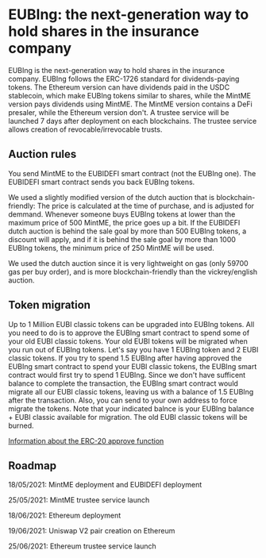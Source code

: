 # EUBIng: the next-generation way to hold shares in the insurance company

EUBIng is the next-generation way to hold shares in the insurance company. EUBIng follows the ERC-1726 standard for dividends-paying tokens.
The Ethereum version can have dividends paid in the USDC stablecoin, which make EUBIng tokens similar to shares, while the MintME version pays dividends using MintME.
The MintME version contains a DeFi presaler, while the Ethereum version don't. A trustee service will be launched 7 days after deployment on each blockchains.
The trustee service allows creation of revocable/irrevocable trusts.

## Auction rules

You send MintME to the EUBIDEFI smart contract (not the EUBIng one). The EUBIDEFI smart contract sends you back EUBIng tokens.

We used a slightly modified version of the dutch auction that is blockchain-friendly: The price is calculated at the time of purchase, and is adjusted for demmand. Whenever someone buys EUBIng tokens at lower than the maximum price of 500 MintME, the price goes up a bit. If the EUBIDEFI dutch auction is behind the sale goal by more than 500 EUBIng tokens, a discount will apply, and if it is behind the sale goal by more than 1000 EUBIng tokens, the minimum price of 250 MintME will be used.

We used the dutch auction since it is very lightweight on gas (only 59700 gas per buy order), and is more blockchain-friendly than the vickrey/english auction.

## Token migration

Up to 1 Million EUBI classic tokens can be upgraded into EUBIng tokens. All you need to do is to approve the EUBIng smart contract to spend some of your old EUBI classic tokens. Your old EUBI tokens will be migrated when you run out of EUBIng tokens. Let's say you have 1 EUBIng token and 2 EUBI classic tokens. If you try to spend 1.5 EUBIng after having approved the EUBIng smart contract to spend your EUBI classic tokens, the EUBIng smart contract would first try to spend 1 EUBIng. Since we don't have sufficent balance to complete the transaction, the EUBIng smart contract would migrate all our EUBI classic tokens, leaving us with a balance of 1.5 EUBIng after the transaction. Also, you can send to your own address to force migrate the tokens. Note that your indicated balnce is your EUBIng balance + EUBI classic available for migration. The old EUBI classic tokens will be burned.

[Information about the ERC-20 approve function](https://docs.openzeppelin.com/contracts/2.x/api/token/erc20#IERC20-approve-address-uint256-)

## Roadmap

18/05/2021: MintME deployment and EUBIDEFI deployment

25/05/2021: MintME trustee service launch

18/06/2021: Ethereum deployment

19/06/2021: Uniswap V2 pair creation on Ethereum

25/06/2021: Ethereum trustee service launch
